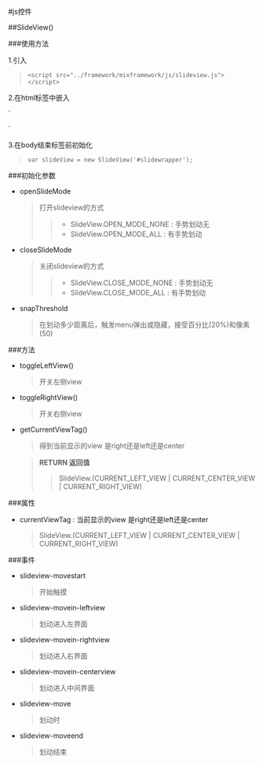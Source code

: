 #js控件

##SlideView()

###使用方法

1.引入

> `<script src="../framework/mixframework/js/slideview.js"></script>`

2.在html标签中嵌入

`
<div id='slidewrapper'>
    <div data-slide-slider>
        <div data-slide-leftview style="width: 180px;"></div>
        <div data-slide-content style="width: 100%;"></div>
        <div data-slide-rightview style="width: 100px;"></div>
    </div>
</div>
`


3.在body结束标签前初始化

> `var slideView = new SlideView('#slidewrapper');`

###初始化参数

+ openSlideMode
    > 打开slideview的方式
    >> + SlideView.OPEN_MODE_NONE : 手势划动无
    >> + SlideView.OPEN_MODE_ALL : 有手势划动

+ closeSlideMode
    > 关闭slideview的方式
    >> + SlideView.CLOSE_MODE_NONE : 手势划动无
    >> + SlideView.CLOSE_MODE_ALL : 有手势划动

+ snapThreshold
    > 在划动多少距离后，触发menu弹出或隐藏，接受百分比(20%)和像素(50)

###方法

+ toggleLeftView()
    > 开关左侧view

+ toggleRightView()
    > 开关右侧view

+ getCurrentViewTag()
    > 得到当前显示的view 是right还是left还是center

    > **RETURN 返回值** 
    >> SlideView.(CURRENT_LEFT_VIEW | CURRENT_CENTER_VIEW | CURRENT_RIGHT_VIEW)

###属性
+ currentViewTag : 当前显示的view 是right还是left还是center
    >SlideView.(CURRENT_LEFT_VIEW | CURRENT_CENTER_VIEW | CURRENT_RIGHT_VIEW)

###事件

+ slideview-movestart
    > 开始触摸
+ slideview-movein-leftview
    > 划动进入左界面
+ slideview-movein-rightview
    > 划动进入右界面
+ slideview-movein-centerview
    > 划动进入中间界面
+ slideview-move
    > 划动时
+ slideview-moveend
    > 划动结束